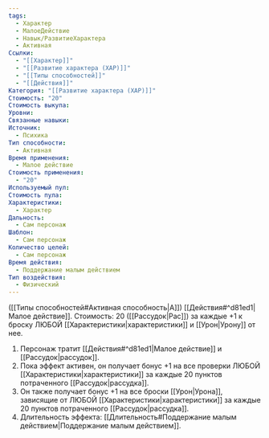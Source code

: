 ```yaml
---
tags:
  - Характер
  - МалоеДействие
  - Навык/РазвитиеХарактера
  - Активная
Ссылки:
  - "[[Характер]]"
  - "[[Развитие характера (ХАР)]]"
  - "[[Типы способностей]]"
  - "[[Действия]]"
Категория: "[[Развитие характера (ХАР)]]"
Стоимость: "20"
Стоимость выкупа: 
Уровни: 
Связанные навыки: 
Источник:
  - Психика
Тип способности:
  - Активная
Время применения:
  - Малое действие
Стоимость применения:
  - "20"
Используемый пул: 
Стоимость пула: 
Характеристики:
  - Характер
Дальность:
  - Сам персонаж
Шаблон:
  - Сам персонаж
Количество целей:
  - Сам персонаж
Время действия:
  - Поддержание малым действием
Тип воздействия:
  - Физический
---
```

([[Типы способностей#Активная способность|А]]) [[Действия#^d81ed1|Малое действие]]. Стоимость: 20 ([[Рассудок|Рас]]) за каждые +1 к броску ЛЮБОЙ [[Характеристики|характеристики]] и [[Урон|Урону]] от нее. 

1. Персонаж тратит [[Действия#^d81ed1|Малое действие]] и [[Рассудок|рассудок]].
2. Пока эффект активен, он получает бонус +1 на все проверки ЛЮБОЙ [[Характеристики|характеристики]] за каждые 20 пунктов потраченного [[Рассудок|рассудка]]. 
3. Он также получает бонус +1 на все броски [[Урон|Урона]], зависящие от ЛЮБОЙ [[Характеристики|характеристики]] за каждые 20 пунктов потраченного [[Рассудок|рассудка]].
4. Длительность эффекта: [[Длительность#Поддержание малым действием|Поддержание малым действием]].
